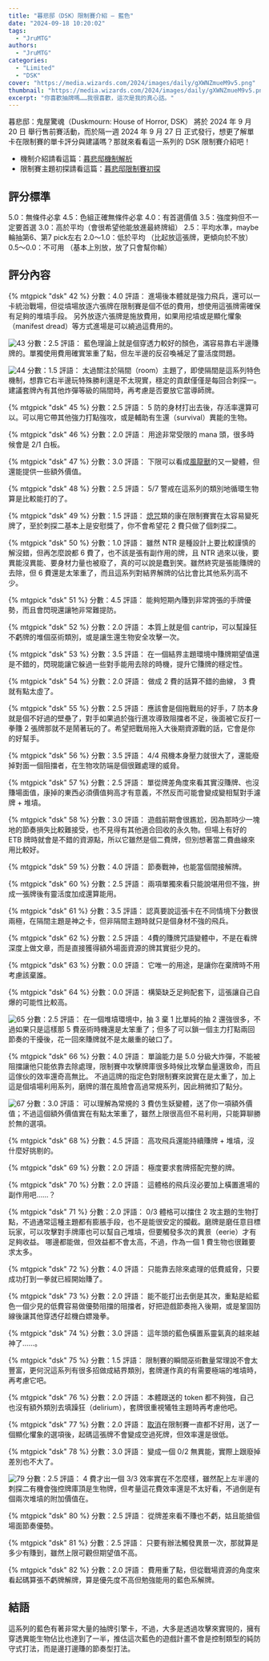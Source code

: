 ```yaml
---
title: "暮悲邸（DSK）限制賽介紹 — 藍色"
date: "2024-09-18 10:20:02"
tags:
  - "JruMTG"
authors:
  - "JruMTG"
categories:
  - "Limited"
  - "DSK"
cover: "https://media.wizards.com/2024/images/daily/gXWNZmueM9v5.png"
thumbnail: "https://media.wizards.com/2024/images/daily/gXWNZmueM9v5.png"
excerpt: "你喜歡抽牌嗎……我很喜歡，這次是我的真心話。"
---
```


暮悲邸：鬼屋驚魂（Duskmourn: House of Horror, DSK） 將於 2024 年 9 月 20 日 舉行售前賽活動，而於隔一週 2024 年 9 月 27 日 正式發行，想更了解單卡在限制賽的單卡評分與建議嗎？那就來看看這一系列的 DSK 限制賽介紹吧！

- 機制介紹請看這篇：[暮悲邸機制解析](https://guildmagesforum.tw/DSK-mechanism/)
- 限制賽主題初探請看這篇：[暮悲邸限制賽初探](https://guildmagesforum.tw/DSK-Limited-Preliminary/)


## 評分標準

5.0：無條件必拿
4.5：色組正確無條件必拿
4.0：有首選價值 
3.5：強度夠但不一定要首選 
3.0：高於平均（會很希望他能放進最終牌組）
2.5：平均水準，maybe輪抽第6、第7 pick左右
2.0～1.0：低於平均 （比起放這張牌，更傾向於不放）
0.5～0.0：不可用 （基本上別放，放了只會幫你輸）

## 評分內容


<!---42--->
{% mtgpick "dsk" 42 %}
分數：4.0
評語：
進場後本體就是強力飛兵，還可以一卡統治戰場，但從墳場放逐六張牌在限制賽是個不低的費用，想使用這張牌需確保有足夠的堆墳手段。
另外放逐六張牌是施放費用，如果用挖墳或是顯化懼象（manifest dread）等方式進場是可以繞過這費用的。

<!---43--->
![43](https://i.imgur.com/bASdpZX.png)
分數：2.5
評語：
藍色理論上就是個穿透力較好的顏色，滿容易靠右半邊賺牌的。單獨使用費用確實笨重了點，但左半邊的反召喚補足了靈活度問題。

<!---44--->
![44](https://i.imgur.com/nNQFhIW.png)
分數：1.5
評語：
太過關注於隔間（room）主題了，即使隔間是這系列特色機制，想靠它右半邊玩特殊勝利還是不太現實，穩定的貢獻僅僅是每回合刺探一。
建議套牌內有其他炸彈等級的隔間時，再考慮是否要放它當導師牌。


<!---45--->
{% mtgpick "dsk" 45 %}
分數：2.5
評語：
5 防的身材打出去後，存活率還算可以。可以用它帶其他強力打點強攻，或是輔助有生還（survival）異能的生物。

<!---46--->
{% mtgpick "dsk" 46 %}
分數：2.0
評語：
用途非常受限的 mana 頭，很多時候會是 2/1 白板。

<!---47--->
{% mtgpick "dsk" 47 %}
分數：3.0
評語：
下限可以看成[風龍獸](https://scryfall.com/card/kld/70/wind-drake)的又一變體，但還能提供一些額外價值。

<!---48--->
{% mtgpick "dsk" 48 %}
分數：2.5
評語：
5/7 警戒在這系列的類別地循環生物算是比較能打的了。

<!---49--->
{% mtgpick "dsk" 49 %}
分數：1.5
評語：
[熄咒](https://scryfall.com/card/rna/48/quench)類的康在限制賽實在太容易變死牌了，至於刺探二基本上是安慰獎了，你不會希望花 2 費只做了個刺探二。

<!---50--->
{% mtgpick "dsk" 50 %}
分數：1.0
評語：
雖然 NTR 是種設計上要比較謹慎的解沒錯，但再怎麼說都 6 費了，也不該是張有副作用的牌，且 NTR 過來以後，要異能沒異能、要身材力量也被廢了，真的可以說是蠢到笑。雖然終究是張能賺牌的去除，但 6 費還是太笨重了，而且這系列對結界解牌的佔比會比其他系列高不少。

<!---51--->
{% mtgpick "dsk" 51 %}
分數：4.5
評語：
能夠短期內賺到非常誇張的手牌優勢，而且會閃現還讓牠非常難提防。

<!---52--->
{% mtgpick "dsk" 52 %}
分數：2.0
評語：
本質上就是個 cantrip，可以幫躁狂不虧牌的堆個巫術類別，或是讓生還生物安全攻擊一次。


<!---53--->
{% mtgpick "dsk" 53 %}
分數：3.5
評語：
在一個結界主題環境中賺牌期望值還是不錯的，閃現能讓它躲過一些對手能用去除的時機，提升它賺牌的穩定性。


<!---54--->
{% mtgpick "dsk" 54 %}
分數：2.0
評語：
做成 2 費的話算不錯的曲線， 3 費就有點太虛了。

<!---55--->
{% mtgpick "dsk" 55 %}
分數：2.5
評語：
應該會是個拖戰局的好手，7 防本身就是個不好過的壁壘了，對手如果過於強行進攻導致阻擋者不足，後面被它反打一拳賺 2 張牌那就不是鬧著玩的了。希望把戰局拖入大後期資源戰的話，它會是你的好幫手。

<!---56--->
{% mtgpick "dsk" 56 %}
分數：3.5
評語：
4/4 飛機本身壓力就很大了，還能廢掉對面一個阻擋者，在生物攻防端是個很難處理的威脅。

<!---57--->
{% mtgpick "dsk" 57 %}
分數：2.5
評語：
單從牌差角度來看其實沒賺牌、也沒賺場面值，康掉的東西必須價值夠高才有意義，不然反而可能會變成變相幫對手濾牌 + 堆墳。

<!---58--->
{% mtgpick "dsk" 58 %}
分數：3.0
評語：
遊戲前期會很尷尬，因為那時少一塊地的節奏損失比較難接受，也不見得有其他適合回收的永久物。但場上有好的 ETB 牌時就會是不錯的資源點，所以它雖然是個二費牌，但別想著當二費曲線來用比較好。

<!---59--->
{% mtgpick "dsk" 59 %}
分數：4.0
評語：
節奏戰神，也能當個間接解牌。

<!---60--->
{% mtgpick "dsk" 60 %}
分數：2.5
評語：
兩項單獨來看只能說堪用但不強，拚成一張牌後有靈活度加成還算能用。

<!---61--->
{% mtgpick "dsk" 61 %}
分數：3.5
評語：
認真要說這張卡在不同情境下分數很兩極，在隔間主題是神之卡，但非隔間主題時就只是個身材不強的飛兵。

<!---62--->
{% mtgpick "dsk" 62 %}
分數：2.5
評語：
4費的賺牌咒語變體中，不是在看牌深度上做文章，而是直接獲得額外場面資源的牌其實挺少見的。

<!---63--->
{% mtgpick "dsk" 63 %}
分數：0.0
評語：
它唯一的用途，是讓你在棄牌時不用考慮該棄誰。

<!---64--->
{% mtgpick "dsk" 64 %}
分數：0.0
評語：
構築缺乏足夠配套下，這張讓自己自爆的可能性比較高。

<!---65--->
![65](https://i.imgur.com/4nFWPXr.png)
分數：2.5
評語：
在一個堆墳環境中，抽 3 棄 1 比單純的抽 2 還強很多，不過如果只是這樣那 5 費巫術時機還是太笨重了；但多了可以鎖一個主力打點兩回節奏的干擾後，花一回來賺牌就不是太嚴重的破口了。

<!---66--->
{% mtgpick "dsk" 66 %}
分數：4.0
評語：
單論能力是 5.0 分級大炸彈，不能被阻擋讓他只能依靠去除處理，限制賽中攻擊牌庫很多時候比攻擊血量還致命，而且這傢伙的效率還奇高無比。
不過這牌的指定色對限制賽來說實在是太重了，加上這是個墳場利用系列，磨牌的潛在風險會高過常規系列，因此稍微扣了點分。

<!---67--->
![67](https://i.imgur.com/3D2jeOH.png)
分數：3.0
評語：
可以理解為常規的 3 費仿生妖變體，送了你一項額外價值；不過這個額外價值實在有點太笨重了，雖然上限很高但不易利用，只能算聊勝於無的選項。

<!---68--->
{% mtgpick "dsk" 68 %}
分數：4.5
評語：
高攻飛兵還能持續賺牌 + 堆墳，沒什麼好挑剔的。

<!---69--->
{% mtgpick "dsk" 69 %}
分數：2.0
評語：
極度要求套牌搭配完整的牌。

<!---70--->
{% mtgpick "dsk" 70 %}
分數：2.0
評語：
這體格的飛兵沒必要加上橫置進場的副作用吧……？

<!---71--->
{% mtgpick "dsk" 71 %}
分數：2.0
評語：
0/3 體格可以擋住 2 攻主題的生物打點，不過通常這種主題都有膨脹手段，也不是能很安定的攔截。磨牌是磨任意目標玩家，可以攻擊對手牌庫也可以幫自己堆墳，但要觸發多次的異景（eerie）才有足夠收益。
哪邊都能做，但效益都不會太高，不過，作為一個 1 費生物也很難要求太多。

<!---72--->
{% mtgpick "dsk" 72 %}
分數：4.0
評語：
只能靠去除來處理的低費威脅，只要成功打到一拳就已經開始賺了。

<!---73--->
{% mtgpick "dsk" 73 %}
分數：2.0
評語：
能不能打出去倒是其次，重點是給藍色一個少見的低費容易做優勢阻擋的阻擋者，好把遊戲節奏拖入後期，或是鞏固防線後讓其他穿透仔趁機白嫖幾拳。

<!---74--->
{% mtgpick "dsk" 74 %}
分數：3.0
評語：
這年頭的藍色橫置系靈氣真的越來越神了……。

<!---75--->
{% mtgpick "dsk" 75 %}
分數：1.5
評語：
限制賽的瞬間巫術數量常理說不會太豐富，更何況這系列有很多招做成結界類別，套牌運作真的有需要極端的堆墳時，再考慮它吧。

<!---76--->
{% mtgpick "dsk" 76 %}
分數：2.0
評語：
本體跟送的 token 都不夠強，自己也沒有額外類別去填躁狂（delirium），套牌很重視犧牲主題時再考慮他吧。

<!---77--->
{% mtgpick "dsk" 77 %}
分數：2.0
評語：
[取消](https://scryfall.com/card/m21/46/cancel)在限制賽一直都不好用，送了一個顯化懼象的選項後，起碼這張牌不會變成空過死牌，但效率還是很低。

<!---78--->
{% mtgpick "dsk" 78 %}
分數：3.0
評語：
變成一個 0/2 無異能，實際上跟廢掉差別也不大了。

<!---79--->
![79](https://i.imgur.com/TlC7GzY.png)
分數：2.5
評語：
4 費才出一個 3/3 效率實在不怎麼樣，雖然配上左半邊的刺探二有機會強控牌庫頂是生物牌，但考量這花費效率還是不太好看，不過倒是有個兩次堆墳的附加價值在。

<!---80--->
{% mtgpick "dsk" 80 %}
分數：2.5
評語：
從牌差來看不賺也不虧，姑且能搶個場面節奏優勢。

<!---81--->
{% mtgpick "dsk" 81 %}
分數：2.5
評語：
只要有辦法觸發異景一次，那就算是多少有賺到，雖然上限可觀但期望值不高。

<!---82--->
{% mtgpick "dsk" 82 %}
分數：2.0
評語：
費用重了點，但從戰場資源的角度來看起碼算張不虧牌解牌，算是優先度不高但勉強能用的藍色系解牌。

## 結語

這系列的藍色有著非常大量的抽牌引擎卡，不過，大多是透過攻擊來實現的，擁有穿透異能生物佔比也達到了一半，推估這次藍色的遊戲計畫不會是控制類型的純防守式打法，而是邊打邊賺的節奏型打法。
